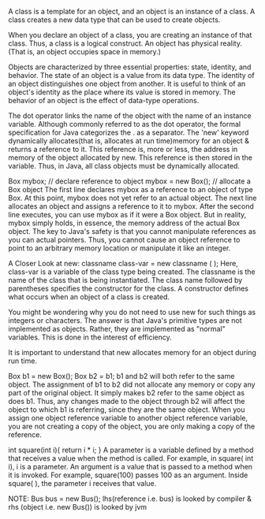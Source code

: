 A class is a template for an object, and an object is an instance of a class.
A class creates a new data type that can be used to create objects.

When you declare an object of a class, you are creating an instance of that class.
Thus, a class is a logical construct. An object has physical reality. (That is, an object occupies space in memory.)

Objects are characterized by three essential properties: state, identity, and behavior.
The state of an object is a value from its data type. The identity of an object distinguishes one object from another.
It is useful to think of an object's identity as the place where its value is stored in memory.
The behavior of an object is the effect of data-type operations.

The dot operator links the name of the object with the name of an instance variable.
Although commonly referred to as the dot operator, the formal specification for Java categorizes the . as a separator.
The 'new' keyword dynamically allocates(that is, allocates at run time)memory for an object & returns a reference to it.
This reference is, more or less, the address in memory of the object allocated by new.
This reference is then stored in the variable.
Thus, in Java, all class objects must be dynamically allocated.

Box mybox; // declare reference to object
     mybox = new Box(); // allocate a Box object
The first line declares mybox as a reference to an object of type Box. At this point, mybox does not yet refer to an
actual object. The next line allocates an object and assigns a reference to it to mybox. After the second line executes,
you can use mybox as if it were a Box object. But in reality, mybox simply holds, in essence, the memory address of the
actual Box object.
The key to Java's safety is that you cannot manipulate references as you can actual pointers.
Thus, you cannot cause an object reference to point to an arbitrary memory location or manipulate it like an integer.

A Closer Look at new:
classname class-var = new classname ( );
Here, class-var is a variable of the class type being created. The classname is the name of the class that is being
instantiated. The class name followed by parentheses specifies the constructor for the class. A constructor defines
what occurs when an object of a class is created.

You might be wondering why you do not need to use new for such things as integers or characters.
The answer is that Java's primitive types are not implemented as objects.
Rather, they are implemented as "normal" variables.
This is done in the interest of efficiency.

It is important to understand that new allocates memory for an object during run time.

Box b1 = new Box();
Box b2 = b1;
b1 and b2 will both refer to the same object. The assignment of b1 to b2 did not allocate any memory or copy any part
of the original object. It simply makes b2 refer to the same object as does b1. Thus, any changes made to the object
through b2 will affect the object to which b1 is referring, since they are the same object.
When you assign one object reference variable to another object reference variable, you are not creating a copy of the
object, you are only making a copy of the reference.

int square(int i){
    return i * i;
}
A parameter is a variable defined by a method that receives a value when the method is called. For example,
in square( int i), i is a parameter. An argument is a value that is passed to a method when it is invoked.
For example, square(100) passes 100 as an argument. Inside square( ), the parameter i receives that value.

NOTE:
Bus bus = new Bus();
lhs(reference i.e. bus) is looked by compiler & rhs (object i.e. new Bus()) is looked by jvm